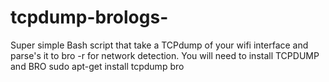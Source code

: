 # tcpdump-brologs-
Super simple Bash script that take a TCPdump of your wifi interface and parse's it to bro -r for network detection.
You will need to install TCPDUMP and BRO
  sudo apt-get install tcpdump bro

  
